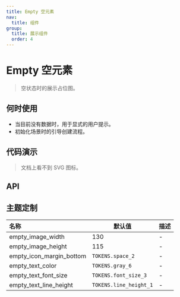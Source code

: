 ```yaml
---
title: Empty 空元素
nav:
  title: 组件
group:
  title: 展示组件
  order: 4
---
```


# Empty 空元素

> 空状态时的展示占位图。

## 何时使用

- 当目前没有数据时，用于显式的用户提示。
- 初始化场景时的引导创建流程。

## 代码演示

> 文档上看不到 SVG 图标。

<code src="./__fixtures__/basic.tsx"></code>

## API

<API hideTitle id="Empty"></API>

## 主题定制

| 名称                     | 默认值                 | 描述 |
| :----------------------- | ---------------------- | ---- |
| empty_image_width        | 130                    | -    |
| empty_image_height       | 115                    | -    |
| empty_icon_margin_bottom | `TOKENS.space_2`       | -    |
| empty_text_color         | `TOKENS.gray_6`        | -    |
| empty_text_font_size     | `TOKENS.font_size_3`   | -    |
| empty_text_line_height   | `TOKENS.line_height_1` | -    |
